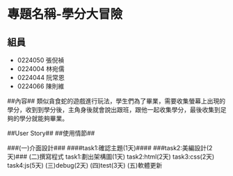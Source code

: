 # 專題名稱-學分大冒險 #



## 組員 ##
- 0224050 張倪禎
- 0224004 林宛儒
- 0224044 阮常恩
- 0224066 陳則維


##內容##
類似貪食蛇的遊戲進行玩法，學生們為了畢業，需要收集螢幕上出現的學分，收到到學分後，主角身後就會說出跟班，跟他一起收集學分，最後收集到足夠的學分就能夠畢業。

##User Story##
##使用情節##

###(一)介面設計###
####task1:確認主題(1天)####
###task2:美編設計(2天)###
(二)撰寫程式
task1:劃出架構圖(1天)
task2:html(2天)
task3:css(2天)
task4:js(5天)
(三)debug(2天)
(四)test(3天)
(五)軟體更新

